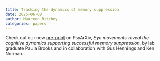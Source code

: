 ```yaml
---
title: Tracking the dynamics of memory suppression
date: 2025-06-08
author: Maureen Ritchey
categories: papers
---
```


Check out our new [pre-print](https://osf.io/preprints/psyarxiv/mdrh4_v1) on PsyArXiv, *Eye movements reveal the cognitive dynamics supporting successful memory suppression*, by lab graduate Paula Brooks and in collaboration with Gus Hennings and Ken Norman.
